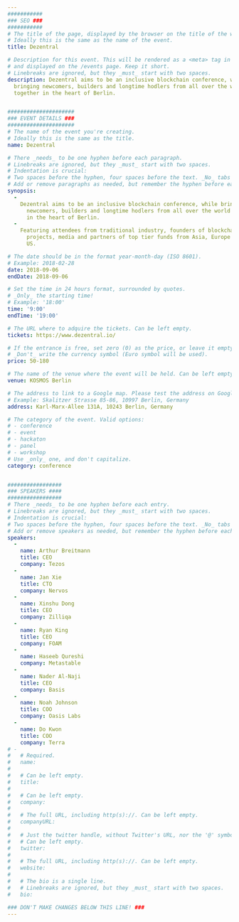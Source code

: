 ```yaml
---
###########
### SEO ###
###########
# The title of the page, displayed by the browser on the title of the window.
# Ideally this is the same as the name of the event.
title: Dezentral

# Description for this event. This will be rendered as a <meta> tag in the HTML, 
# and displayed on the /events page. Keep it short.
# Linebreaks are ignored, but they _must_ start with two spaces.
description: Dezentral aims to be an inclusive blockchain conference, while 
  bringing newcomers, builders and longtime hodlers from all over the world 
  together in the heart of Berlin.


#####################
### EVENT DETAILS ###
#####################
# The name of the event you're creating.
# Ideally this is the same as the title.
name: Dezentral

# There _needs_ to be one hyphen before each paragraph.
# Linebreaks are ignored, but they _must_ start with two spaces.
# Indentation is crucial:
# Two spaces before the hyphen, four spaces before the text. _No_ tabs allowed.
# Add or remove paragraphs as needed, but remember the hyphen before each entry.
synopsis:
  -
    Dezentral aims to be an inclusive blockchain conference, while bringing
      newcomers, builders and longtime hodlers from all over the world together
      in the heart of Berlin.
  -
    Featuring attendees from traditional industry, founders of blockchain
      projects, media and partners of top tier funds from Asia, Europe and the
      US.

# The date should be in the format year-month-day (ISO 8601).
# Example: 2018-02-28
date: 2018-09-06
endDate: 2018-09-06

# Set the time in 24 hours format, surrounded by quotes.
# _Only_ the starting time!
# Example: '18:00'
time: '9:00'
endTime: '19:00'

# The URL where to adquire the tickets. Can be left empty.
tickets: https://www.dezentral.io/

# If the entrance is free, set zero (0) as the price, or leave it empty.
# _Don't_ write the currency symbol (Euro symbol will be used).
price: 50-180

# The name of the venue where the event will be held. Can be left empty.
venue: KOSMOS Berlin

# The address to link to a Google map. Please test the address on Google Maps.
# Example: Skalitzer Strasse 85-86, 10997 Berlin, Germany
address: Karl-Marx-Allee 131A, 10243 Berlin, Germany

# The category of the event. Valid options:
# - conference
# - event
# - hackaton
# - panel
# - workshop
# Use _only_ one, and don't capitalize.
category: conference


#################
### SPEAKERS ####
#################
# There _needs_ to be one hyphen before each entry.
# Linebreaks are ignored, but they _must_ start with two spaces.
# Indentation is crucial:
# Two spaces before the hyphen, four spaces before the text. _No_ tabs allowed.
# Add or remove speakers as needed, but remember the hyphen before each entry.
speakers:
  -
    name: Arthur Breitmann
    title: CEO
    company: Tezos
  -
    name: Jan Xie
    title: CTO
    company: Nervos
  -
    name: Xinshu Dong
    title: CEO
    company: Zilliqa
  -
    name: Ryan King
    title: CEO
    company: FOAM
  -
    name: Haseeb Qureshi
    company: Metastable
  -
    name: Nader Al-Naji
    title: CEO
    company: Basis
  -
    name: Noah Johnson
    title: COO
    company: Oasis Labs
  -
    name: Do Kwon
    title: COO
    company: Terra
# -
#   # Required.
#   name: 
#
#   # Can be left empty.
#   title: 
#
#   # Can be left empty.
#   company: 
#
#   # The full URL, including http(s)://. Can be left empty.
#   companyURL: 
#
#   # Just the twitter handle, without Twitter's URL, nor the '@' symbol.
#   # Can be left empty.
#   twitter: 
#
#   # The full URL, including http(s)://. Can be left empty.
#   website: 
#
#   # The bio is a single line. 
#   # Linebreaks are ignored, but they _must_ start with two spaces.
#   bio: 

### DON'T MAKE CHANGES BELOW THIS LINE! ###
---
```

<!-- ### DON'T MAKE CHANGES BELOW THIS LINE! ### -->

<Event-Content/>
